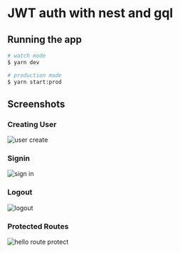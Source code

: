 # JWT auth with nest and gql

## Running the app

```bash
# watch mode
$ yarn dev

# production mode
$ yarn start:prod
```

## Screenshots

### Creating User

![user create](https://user-images.githubusercontent.com/45848083/212306351-97217a8d-0f15-4334-aac2-ca0550611a9d.png)

### Signin

![sign in](https://user-images.githubusercontent.com/45848083/212311094-a6986320-6fef-49fd-bf5e-b8c0e4668150.png)

### Logout

![logout](https://user-images.githubusercontent.com/45848083/213633069-ea7971c7-7811-492a-b668-3d44e0180e73.png)

### Protected Routes

![hello route protect](https://user-images.githubusercontent.com/45848083/213643660-f222e144-17ee-4f05-87d6-ba8bb75093a6.png)
